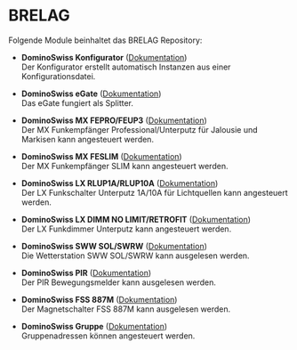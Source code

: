 # BRELAG

Folgende Module beinhaltet das BRELAG Repository:

- __DominoSwiss Konfigurator__ ([Dokumentation](DominoSwissConfigurator))  
    Der Konfigurator erstellt automatisch Instanzen aus einer Konfigurationsdatei.

- __DominoSwiss eGate__ ([Dokumentation](DominoSwissEGate))  
	Das eGate fungiert als Splitter.

- __DominoSwiss MX FEPRO/FEUP3__ ([Dokumentation](DominoSwissMXFEShutter))  
	Der MX Funkempfänger Professional/Unterputz für Jalousie und Markisen kann angesteuert werden.

- __DominoSwiss MX FESLIM__ ([Dokumentation](DominoSwissMXFESLIM))  
	Der MX Funkempfänger SLIM kann angesteuert werden.

- __DominoSwiss LX RLUP1A/RLUP10A__ ([Dokumentation](DominoSwissLXRLUP))  
	Der LX Funkschalter Unterputz 1A/10A für Lichtquellen kann angesteuert werden.

- __DominoSwiss LX DIMM NO LIMIT/RETROFIT__ ([Dokumentation](DominoSwissLXDIMM))  
	Der LX Funkdimmer Unterputz kann angesteuert werden.

- __DominoSwiss SWW SOL/SWRW__ ([Dokumentation](DominoSwissWeatherstation))  
	Die Wetterstation SWW SOL/SWRW kann ausgelesen werden.
	
- __DominoSwiss PIR__ ([Dokumentation](DominoSwissPIR))  
	Der PIR Bewegungsmelder kann ausgelesen werden.
	
- __DominoSwiss FSS 887M__ ([Dokumentation](DominoSwissFSS887M))  
    Der Magnetschalter FSS 887M kann ausgelesen werden.
	
- __DominoSwiss Gruppe__ ([Dokumentation](DominoSwissGroup))  
    Gruppenadressen können angesteuert werden.
